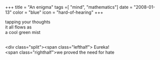 +++
title = "An enigma"
tags =[ "mind", "mathematics"]
date = "2008-01-13"
color = "blue"
icon = "hard-of-hearing"
+++

<div class=\"kufirst\">tapping your thoughts</div>
<div class=\"kumid\">it all flows as</div>
<div class=\"kulast\">a cool green mist</div>

<br /><div class=\"split\"><span class=\"lefthalf\">  Eureka!</span>   
<span class=\"righthalf\">we proved the need for hate</span></div>